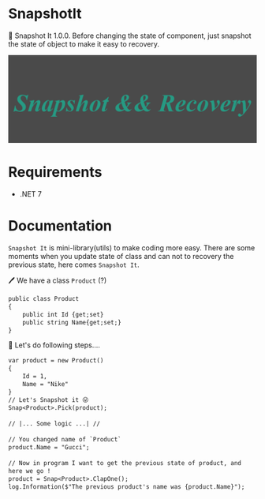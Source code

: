 # SnapshotIt
🎉 Snapshot It 1.0.0. Before changing the state of component, just snapshot the state of object to make it easy to recovery.

![image](https://github.com/AkhmedovEhson/SnapshotIt/blob/main/assets/iconforgithub.png)

# Requirements
* .NET 7

# Documentation
`Snapshot It` is mini-library(utils) to make coding more easy. There are some moments when you update state of class and can not to recovery the previous state, here comes `Snapshot It`.

🖊️ We have a class `Product` (?)
```
public class Product
{
    public int Id {get;set}
    public string Name{get;set;}
}
```
🐹 Let's do following steps....
```
var product = new Product()
{
    Id = 1,
    Name = "Nike"
}
// Let's Snapshot it 😜
Snap<Product>.Pick(product);

// |... Some logic ...| //

// You changed name of `Product`
product.Name = "Gucci";

// Now in program I want to get the previous state of product, and here we go !
product = Snap<Product>.ClapOne();
log.Information($"The previous product's name was {product.Name}");
```

